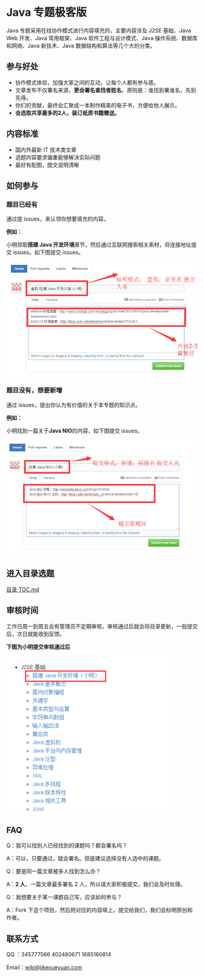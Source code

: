 # Java 专题极客版

Java 专题采用在线协作模式进行内容填充的，主要内容涉及 J2SE 基础、Java Web 开发、Java 常用框架、Java 软件工程与设计模式、Java 操作系统、数据库和网络、Java 新技术、Java 数据结构和算法等几个大的分类。

## 参与好处

- 协作模式体验，加强大家之间的互动，让每个人都有参与感。
- 文章发布不仅署名来源，**更会署名查找者姓名**，原则是：谁找到署谁名，先到先得。
- 你们的贡献，最终会汇聚成一本制作精美的电子书，方便给他人展示。
- **会选取共享最多的2人，装订纸质书籍赠送。**

## 内容标准

- 国内外最新 IT 技术类文章
- 选题内容要求偏重能够解决实际问题
- 最好有配图，图文说明清晰

## 如何参与

### 题目已经有

通过提 issues，来认领你想要填充的内容。

**例如：**

小明领取**搭建 Java 开发环境**章节，然后通过互联网搜索相关素材，将连接地址提交 issues。如下图提交 issues。

![](images/1.png)

### 题目没有，想要新增

通过 issues，提出你认为有价值的关于本专题的知识点。

**例如：**

小明找到一篇关于**Java NIO**的内容，如下图提交 issues。

![](images/2.png)

## 进入目录选题

[目录 TOC.md](TOC.md)

## 审核时间

工作日周一到周五会有管理员不定期审核，审核通过后就会将目录更新，一般提交后，次日就能收到反馈。


**下图为小明提交审核通过后**

![](images/4.png)

## FAQ

Q：我可以找别人已经找到的课题吗？都会署名吗？

A：可以，只要通过，就会署名。但是建议选择没有人选中的课题。


Q：要是同一篇文章被多人找到怎么办？

A：**2 人**，一篇文章最多署名 2 人，所以请大家积极提交，我们会及时处理。


Q：我想要关于某一课题自己写，应该如何参与？

A：Fork 下这个项目，然后把对应的内容填上，提交给我们，我们会标明原创和作者。

## 联系方式

QQ ：345777566 402480671 1685160814

Email：wiki@jikexueyuan.com














